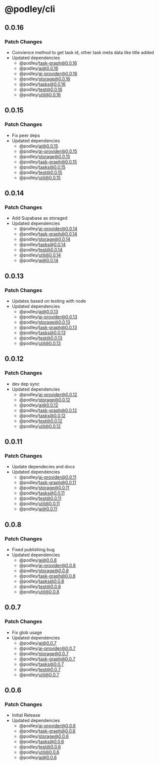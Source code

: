 # @podley/cli

## 0.0.16

### Patch Changes

- Convience method to get task id, other task meta data like title added
- Updated dependencies
  - @podley/task-graph@0.0.16
  - @podley/ai@0.0.16
  - @podley/ai-provider@0.0.16
  - @podley/storage@0.0.16
  - @podley/tasks@0.0.16
  - @podley/test@0.0.16
  - @podley/util@0.0.16

## 0.0.15

### Patch Changes

- Fix peer deps
- Updated dependencies
  - @podley/ai@0.0.15
  - @podley/ai-provider@0.0.15
  - @podley/storage@0.0.15
  - @podley/task-graph@0.0.15
  - @podley/tasks@0.0.15
  - @podley/test@0.0.15
  - @podley/util@0.0.15

## 0.0.14

### Patch Changes

- Add Supabase as storaged
- Updated dependencies
  - @podley/ai-provider@0.0.14
  - @podley/task-graph@0.0.14
  - @podley/storage@0.0.14
  - @podley/tasks@0.0.14
  - @podley/test@0.0.14
  - @podley/util@0.0.14
  - @podley/ai@0.0.14

## 0.0.13

### Patch Changes

- Updates based on testing with node
- Updated dependencies
  - @podley/ai@0.0.13
  - @podley/ai-provider@0.0.13
  - @podley/storage@0.0.13
  - @podley/task-graph@0.0.13
  - @podley/tasks@0.0.13
  - @podley/test@0.0.13
  - @podley/util@0.0.13

## 0.0.12

### Patch Changes

- dev dep sync
- Updated dependencies
  - @podley/ai-provider@0.0.12
  - @podley/storage@0.0.12
  - @podley/ai@0.0.12
  - @podley/task-graph@0.0.12
  - @podley/tasks@0.0.12
  - @podley/test@0.0.12
  - @podley/util@0.0.12

## 0.0.11

### Patch Changes

- Update dependecies and docs
- Updated dependencies
  - @podley/ai-provider@0.0.11
  - @podley/task-graph@0.0.11
  - @podley/storage@0.0.11
  - @podley/tasks@0.0.11
  - @podley/test@0.0.11
  - @podley/util@0.0.11
  - @podley/ai@0.0.11

## 0.0.8

### Patch Changes

- Fixed publishing bug
- Updated dependencies
  - @podley/ai@0.0.8
  - @podley/ai-provider@0.0.8
  - @podley/storage@0.0.8
  - @podley/task-graph@0.0.8
  - @podley/tasks@0.0.8
  - @podley/test@0.0.8
  - @podley/util@0.0.8

## 0.0.7

### Patch Changes

- Fix glob usage
- Updated dependencies
  - @podley/ai@0.0.7
  - @podley/ai-provider@0.0.7
  - @podley/storage@0.0.7
  - @podley/task-graph@0.0.7
  - @podley/tasks@0.0.7
  - @podley/test@0.0.7
  - @podley/util@0.0.7

## 0.0.6

### Patch Changes

- Initial Release
- Updated dependencies
  - @podley/ai-provider@0.0.6
  - @podley/task-graph@0.0.6
  - @podley/storage@0.0.6
  - @podley/tasks@0.0.6
  - @podley/test@0.0.6
  - @podley/util@0.0.6
  - @podley/ai@0.0.6
